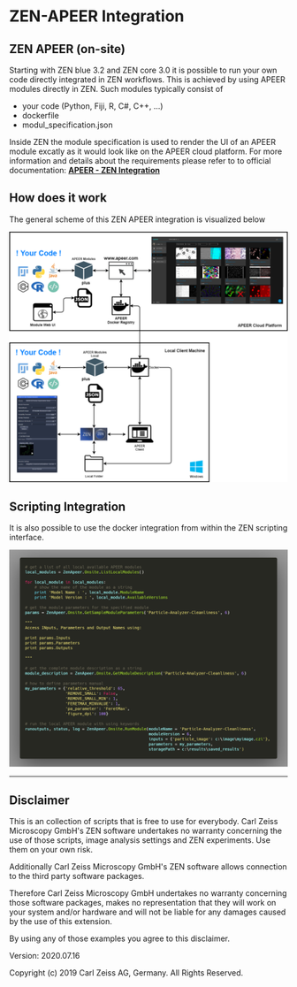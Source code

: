 # ZEN-APEER Integration

## ZEN APEER (on-site)

Starting with ZEN blue 3.2 and ZEN core 3.0 it is possible to run your own code directly integrated in ZEN workflows. This is achieved by using APEER modules directly in ZEN. Such modules typically consist of

- your code (Python, Fiji, R, C#, C++, ...)
- dockerfile
- modul_specification.json

Inside ZEN the module specification is used to render the UI of an APEER module excatly as it would look like on the APEER cloud platform. For more information and details about the requirements please refer to to official documentation: **[APEER - ZEN Integration](https://docs.apeer.com/hybrid/zen-integration)**

## How does it work

The general scheme of this ZEN APEER integration is visualized below

<p><img src="../Images/APEER_Onsite_local.png" title="ZEN APEER (on-site) Docker Module Integration" width="900"></p>

## Scripting Integration

It is also possible to use the docker integration from within the ZEN scripting interface.

<p><img src="../Images/apeer_onsite_scripting.png" title="ZEN APEER (on-site) - Use Docker containers with scripts" width="900"></p>

---

## Disclaimer

This is an collection of scripts that is free to use for everybody.
Carl Zeiss Microscopy GmbH's ZEN software undertakes no warranty concerning the use of those scripts, image analysis settings and ZEN experiments. Use them on your own risk.

Additionally Carl Zeiss Microscopy GmbH's ZEN software allows connection to the third party software packages.

Therefore Carl Zeiss Microscopy GmbH undertakes no warranty concerning those software packages, makes no representation that they will work on your system and/or hardware and will not be liable for any damages caused by the use of this extension.

By using any of those examples you agree to this disclaimer.

Version: 2020.07.16

Copyright (c) 2019 Carl Zeiss AG, Germany. All Rights Reserved.
